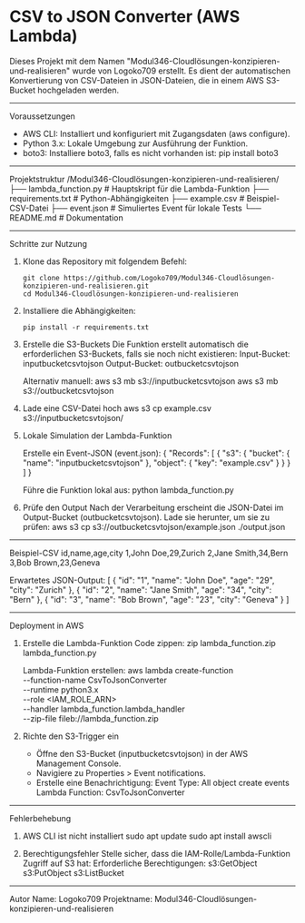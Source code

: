 # CSV to JSON Converter (AWS Lambda)

Dieses Projekt mit dem Namen "Modul346-Cloudlösungen-konzipieren-und-realisieren" wurde von Logoko709 erstellt. Es dient der automatischen Konvertierung von CSV-Dateien in JSON-Dateien, die in einem AWS S3-Bucket hochgeladen werden.

------------------------------------------------------------

Voraussetzungen
- AWS CLI: Installiert und konfiguriert mit Zugangsdaten (aws configure).
- Python 3.x: Lokale Umgebung zur Ausführung der Funktion.
- boto3: Installiere boto3, falls es nicht vorhanden ist:
  pip install boto3
       
------------------------------------------------------------

Projektstruktur
/Modul346-Cloudlösungen-konzipieren-und-realisieren/
├── lambda_function.py       # Hauptskript für die Lambda-Funktion
├── requirements.txt         # Python-Abhängigkeiten
├── example.csv              # Beispiel-CSV-Datei
├── event.json               # Simuliertes Event für lokale Tests
└── README.md                # Dokumentation

------------------------------------------------------------

Schritte zur Nutzung

1. Klone das Repository mit folgendem Befehl:
   ```
   git clone https://github.com/Logoko709/Modul346-Cloudlösungen-konzipieren-und-realisieren.git
   cd Modul346-Cloudlösungen-konzipieren-und-realisieren
   ```

2. Installiere die Abhängigkeiten:
   ```
   pip install -r requirements.txt
   ```

4. Erstelle die S3-Buckets
   Die Funktion erstellt automatisch die erforderlichen S3-Buckets, falls sie noch nicht existieren:
   Input-Bucket: inputbucketcsvtojson
   Output-Bucket: outbucketcsvtojson

   Alternativ manuell:
   aws s3 mb s3://inputbucketcsvtojson
   aws s3 mb s3://outbucketcsvtojson

5. Lade eine CSV-Datei hoch
   aws s3 cp example.csv s3://inputbucketcsvtojson/

6. Lokale Simulation der Lambda-Funktion

   Erstelle ein Event-JSON (event.json):
   {
       "Records": [
           {
               "s3": {
                   "bucket": {
                       "name": "inputbucketcsvtojson"
                   },
                   "object": {
                       "key": "example.csv"
                   }
               }
           }
       ]
   }

   Führe die Funktion lokal aus:
   python lambda_function.py

7. Prüfe den Output
   Nach der Verarbeitung erscheint die JSON-Datei im Output-Bucket (outbucketcsvtojson).
   Lade sie herunter, um sie zu prüfen:
   aws s3 cp s3://outbucketcsvtojson/example.json ./output.json

------------------------------------------------------------

Beispiel-CSV
id,name,age,city
1,John Doe,29,Zurich
2,Jane Smith,34,Bern
3,Bob Brown,23,Geneva

Erwartetes JSON-Output:
[
    {
        "id": "1",
        "name": "John Doe",
        "age": "29",
        "city": "Zurich"
    },
    {
        "id": "2",
        "name": "Jane Smith",
        "age": "34",
        "city": "Bern"
    },
    {
        "id": "3",
        "name": "Bob Brown",
        "age": "23",
        "city": "Geneva"
    }
]

------------------------------------------------------------

Deployment in AWS

1. Erstelle die Lambda-Funktion
   Code zippen:
   zip lambda_function.zip lambda_function.py

   Lambda-Funktion erstellen:
   aws lambda create-function \
       --function-name CsvToJsonConverter \
       --runtime python3.x \
       --role <IAM_ROLE_ARN> \
       --handler lambda_function.lambda_handler \
       --zip-file fileb://lambda_function.zip

2. Richte den S3-Trigger ein
   - Öffne den S3-Bucket (inputbucketcsvtojson) in der AWS Management Console.
   - Navigiere zu Properties > Event notifications.
   - Erstelle eine Benachrichtigung:
     Event Type: All object create events
     Lambda Function: CsvToJsonConverter

------------------------------------------------------------

Fehlerbehebung

1. AWS CLI ist nicht installiert
   sudo apt update
   sudo apt install awscli

2. Berechtigungsfehler
   Stelle sicher, dass die IAM-Rolle/Lambda-Funktion Zugriff auf S3 hat:
   Erforderliche Berechtigungen:
   s3:GetObject
   s3:PutObject
   s3:ListBucket

------------------------------------------------------------

Autor
Name: Logoko709
Projektname: Modul346-Cloudlösungen-konzipieren-und-realisieren

